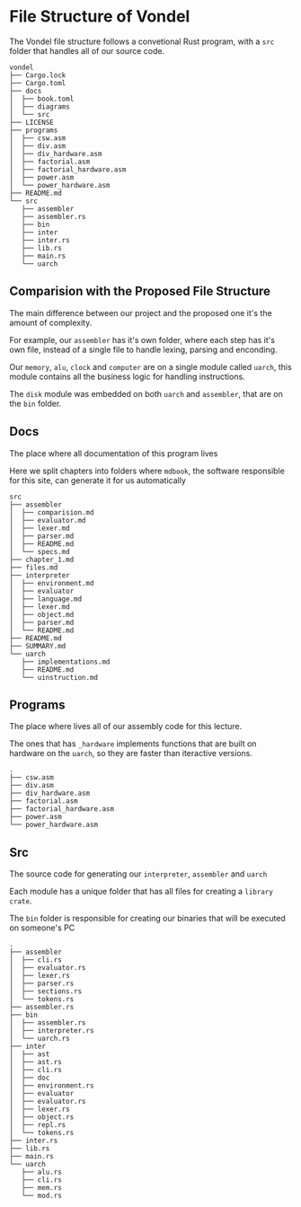# File Structure of Vondel

The Vondel file structure follows a convetional Rust program, with a `src` folder that handles all of our source code.

```
vondel
├── Cargo.lock
├── Cargo.toml
├── docs
│  ├── book.toml
│  ├── diagrams
│  └── src
├── LICENSE
├── programs
│  ├── csw.asm
│  ├── div.asm
│  ├── div_hardware.asm
│  ├── factorial.asm
│  ├── factorial_hardware.asm
│  ├── power.asm
│  └── power_hardware.asm
├── README.md
└── src
   ├── assembler
   ├── assembler.rs
   ├── bin
   ├── inter
   ├── inter.rs
   ├── lib.rs
   ├── main.rs
   └── uarch
```

## Comparision with the Proposed File Structure

The main difference between our project and the proposed one it's the amount of complexity.

For example, our `assembler` has it's own folder, where each step has it's own file, instead of a single file to handle lexing, parsing and enconding.

Our `memory`, `alu`, `clock` and `computer` are on a single module called `uarch`, this module contains all the business logic for handling instructions.

The `disk` module was embedded on both `uarch` and `assembler`, that are on the `bin` folder.

## Docs

The place where all documentation of this program lives

Here we split chapters into folders where `mdbook`, the software responsible for this site, can generate it for us automatically

```
src
├── assembler
│  ├── comparision.md
│  ├── evaluator.md
│  ├── lexer.md
│  ├── parser.md
│  ├── README.md
│  └── specs.md
├── chapter_1.md
├── files.md
├── interpreter
│  ├── environment.md
│  ├── evaluator
│  ├── language.md
│  ├── lexer.md
│  ├── object.md
│  ├── parser.md
│  └── README.md
├── README.md
├── SUMMARY.md
└── uarch
   ├── implementations.md
   ├── README.md
   └── uinstruction.md
```

## Programs

The place where lives all of our assembly code for this lecture.

The ones that has `_hardware` implements functions that are built on hardware on the `uarch`, so they are faster than iteractive versions.

```
.
├── csw.asm
├── div.asm
├── div_hardware.asm
├── factorial.asm
├── factorial_hardware.asm
├── power.asm
└── power_hardware.asm
```

## Src

The source code for generating our `interpreter`, `assembler` and `uarch`

Each module has a unique folder that has all files for creating a `library crate`.

The `bin` folder is responsible for creating our binaries that will be executed on someone's PC

```
.
├── assembler
│  ├── cli.rs
│  ├── evaluator.rs
│  ├── lexer.rs
│  ├── parser.rs
│  ├── sections.rs
│  └── tokens.rs
├── assembler.rs
├── bin
│  ├── assembler.rs
│  ├── interpreter.rs
│  └── uarch.rs
├── inter
│  ├── ast
│  ├── ast.rs
│  ├── cli.rs
│  ├── doc
│  ├── environment.rs
│  ├── evaluator
│  ├── evaluator.rs
│  ├── lexer.rs
│  ├── object.rs
│  ├── repl.rs
│  └── tokens.rs
├── inter.rs
├── lib.rs
├── main.rs
└── uarch
   ├── alu.rs
   ├── cli.rs
   ├── mem.rs
   └── mod.rs
```
